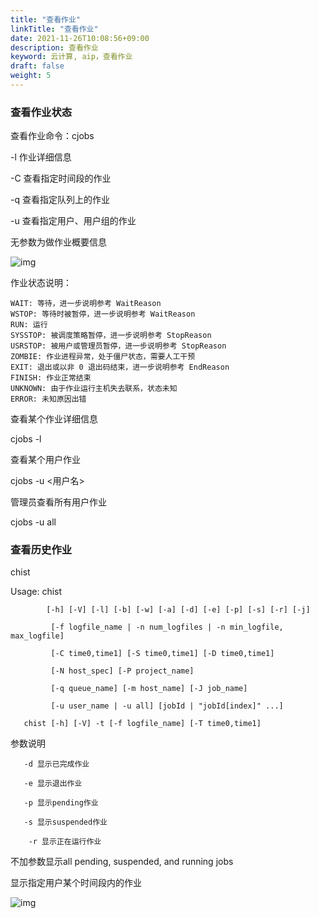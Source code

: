 ```yaml
---
title: "查看作业"
linkTitle: "查看作业"
date: 2021-11-26T10:08:56+09:00
description: 查看作业
keyword: 云计算, aip，查看作业
draft: false
weight: 5
---
```


### 查看作业状态

查看作业命令：cjobs

-l 作业详细信息

-C 查看指定时间段的作业

-q 查看指定队列上的作业

-u 查看指定用户、用户组的作业

无参数为做作业概要信息

![img](../_images/status1.png)

作业状态说明：

```
WAIT: 等待，进一步说明参考 WaitReason 
WSTOP: 等待时被暂停，进一步说明参考 WaitReason 
RUN: 运行 
SYSSTOP: 被调度策略暂停，进一步说明参考 StopReason 
USRSTOP: 被用户或管理员暂停，进一步说明参考 StopReason 
ZOMBIE: 作业进程异常，处于僵尸状态，需要人工干预 
EXIT: 退出或以非 0 退出码结束，进一步说明参考 EndReason 
FINISH: 作业正常结束 
UNKNOWN: 由于作业运行主机失去联系，状态未知 
ERROR: 未知原因出错
```

查看某个作业详细信息

cjobs -l

查看某个用户作业

cjobs -u <用户名>

管理员查看所有用户作业

cjobs -u all

### 查看历史作业

chist

Usage: chist

```
        [-h] [-V] [-l] [-b] [-w] [-a] [-d] [-e] [-p] [-s] [-r] [-j] 

         [-f logfile_name | -n num_logfiles | -n min_logfile, max_logfile]

         [-C time0,time1] [-S time0,time1] [-D time0,time1]

         [-N host_spec] [-P project_name]

         [-q queue_name] [-m host_name] [-J job_name]

         [-u user_name | -u all] [jobId | "jobId[index]" ...]

   chist [-h] [-V] -t [-f logfile_name] [-T time0,time1]
```

参数说明

```
   -d 显示已完成作业

   -e 显示退出作业

   -p 显示pending作业

   -s 显示suspended作业

    -r 显示正在运行作业
```

不加参数显示all pending, suspended, and running jobs

显示指定用户某个时间段内的作业

![img](../_images/user_job.png)
